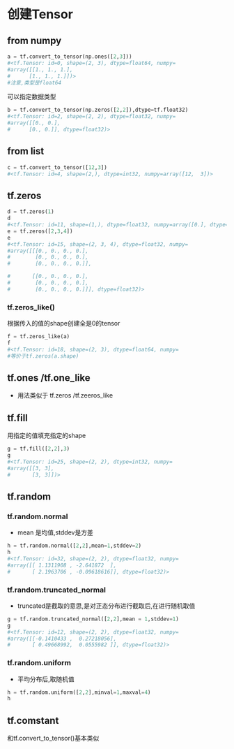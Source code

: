 # 创建Tensor

## from numpy
```python
a = tf.convert_to_tensor(np.ones([2,3]))
#<tf.Tensor: id=0, shape=(2, 3), dtype=float64, numpy=
#array([[1., 1., 1.],
#      [1., 1., 1.]])>
#注意,类型是float64
```
可以指定数据类型
```python
b = tf.convert_to_tensor(np.zeros([2,2]),dtype=tf.float32)
#<tf.Tensor: id=2, shape=(2, 2), dtype=float32, numpy=
#array([[0., 0.],
#      [0., 0.]], dtype=float32)>
```

## from list
```python
c = tf.convert_to_tensor([12,3])
#<tf.Tensor: id=4, shape=(2,), dtype=int32, numpy=array([12,  3])>
```

## tf.zeros
```python
d = tf.zeros(1)
d
#<tf.Tensor: id=11, shape=(1,), dtype=float32, numpy=array([0.], dtype=float32)>
e = tf.zeros([2,3,4])
e
#<tf.Tensor: id=15, shape=(2, 3, 4), dtype=float32, numpy=
#array([[[0., 0., 0., 0.],
#        [0., 0., 0., 0.],
#        [0., 0., 0., 0.]],

#       [[0., 0., 0., 0.],
#        [0., 0., 0., 0.],
#        [0., 0., 0., 0.]]], dtype=float32)>
```

### tf.zeros_like()
根据传入的值的shape创建全是0的tensor
```python
f = tf.zeros_like(a)
f
#<tf.Tensor: id=18, shape=(2, 3), dtype=float64, numpy=
#等价于tf.zeros(a.shape)
```

## tf.ones /tf.one_like
- 用法类似于 tf.zeros /tf.zeeros_like

## tf.fill
用指定的值填充指定的shape
```python
g = tf.fill([2,2],3)
g
#<tf.Tensor: id=25, shape=(2, 2), dtype=int32, numpy=
#array([[3, 3],
#       [3, 3]])>
```

## tf.random
### tf.random.normal
- mean 是均值,stddev是方差
```python
h = tf.random.normal([2,2],mean=1,stddev=2)
h
#<tf.Tensor: id=32, shape=(2, 2), dtype=float32, numpy=
#array([[ 1.1311908 , -2.641872  ],
#       [ 2.1963706 , -0.09618616]], dtype=float32)>
```

### tf.random.truncated_normal
- truncated是截取的意思,是对正态分布进行截取后,在进行随机取值
```python
g = tf.random.truncated_normal([2,2],mean = 1,stddev=1)
g
#<tf.Tensor: id=12, shape=(2, 2), dtype=float32, numpy=
#array([[-0.1410433 ,  0.27218056],
#       [ 0.49668992,  0.0555982 ]], dtype=float32)>
```

### tf.random.uniform
- 平均分布后,取随机值
```python
h = tf.random.uniform([2,2],minval=1,maxval=4)
h
```

## tf.comstant
和tf.convert_to_tensor()基本类似
